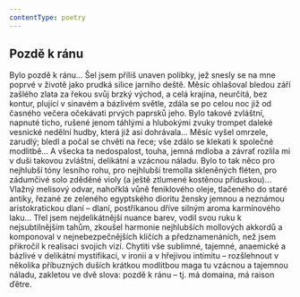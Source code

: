 ```yaml
---
contentType: poetry
---
```


<section>

# Pozdě k ránu

Bylo pozdě k ránu… Šel jsem příliš unaven polibky, jež snesly se na mne poprvé v životě jako prudká silice jarního deště. Měsíc ohlašoval bledou září zašlého zlata za řekou svůj brzký východ, a celá krajina, neurčitá, bez kontur, plující v sinavém a bázlivém světle, zdála se po celou noc již od časného večera očekávati prvých paprsků jeho. Bylo takové zvláštní, napnuté ticho, rušené jenom táhlými a hlubokými zvuky trompet daleké vesnické nedělní hudby, která již asi dohrávala… Měsíc vyšel omrzele, zarudlý; bledl a počal se chvěti na řece; vše zdálo se klekati k společné modlitbě… A všecka ta nedospalost, touha, jemná mdloba a závrať rozlila mi v duši takovou zvláštní, delikátní a vzácnou náladu. Bylo to tak něco pro nejhlubší tóny lesního rohu, pro nejhlubší tremolla skleněných fléten, pro zádumčivé solo zděděné violy (a ještě ztlumené kostěnou příduskou)… Vlažný melisový odvar, nahořklá vůně feniklového oleje, tlačeného do staré antiky, řezané ze zeleného egyptského dioritu žensky jemnou a neznámou aristokratickou dlaní – dlaní, postříkanou dříve silným aroma karmínového laku… Třel jsem nejdelikátnější nuance barev, vodil svou ruku k nejsubtilnějším tahům, zkoušel harmonie nejhlubších mollových akkordů a komponoval v nejnebezpečnějších klíčích a předznamenáních, než jsem přikročil k realisaci svojich vizí. Chytiti vše sublimné, tajemné, anaemické a bázlivé v delikátní mystifikaci, v ironii a v hřejivou intimitu – rozšlehnout v několika příbuzných duších krátkou modlitbou maga tu vzácnou a tajemnou náladu, zakletou ve dvě slova: pozdě k ránu – tj. má domaina, má raison ďêtre.

</section>
